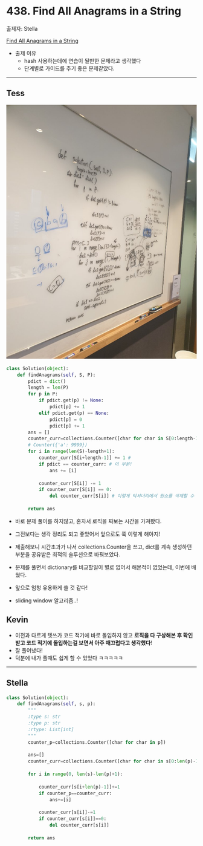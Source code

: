 # 438. Find All Anagrams in a String

출제자: Stella

[Find All Anagrams in a String](https://leetcode.com/problems/find-all-anagrams-in-a-string/)

- 출제 이유
  - hash 사용하는데에 연습이 될만한 문제라고 생각했다
  - 단계별로 가이드를 주기 좋은 문제같았다.

---

## Tess
![](./images/20200216_438_Tess.jpeg)

```python
class Solution(object):
    def findAnagrams(self, S, P):
        pdict = dict()
        length = len(P)
        for p in P:
            if pdict.get(p) != None:
                pdict[p] += 1
            elif pdict.get(p) == None:
                pdict[p] = 0
                pdict[p] += 1
        ans = []
        counter_curr=collections.Counter([char for char in S[0:length-1]])
        # Counter({'a': 9999})
        for i in range(len(S)-length+1):
            counter_curr[S[i+length-1]] += 1 # 
            if pdict == counter_curr: # 이 부분!
                ans += [i]
            
            counter_curr[S[i]] -= 1
            if counter_curr[S[i]] == 0:
                del counter_curr[S[i]] # 이렇게 딕셔너리에서 원소를 삭제할 수 있다.
        
        return ans
```

- 바로 문제 풀이를 하지않고, 혼자서 로직을 짜보는 시간을 가져봤다.
- 그전보다는 생각 정리도 되고 좋았어서 앞으로도 쭉 이렇게 해야지!

- 제출해보니 시간초과가 나서 collections.Counter을 쓰고, dict를 계속 생성하던 부분을 공유받은 최적의 솔루션으로 바꿔보았다.
- 문제를 풀면서 dictionary를 비교할일이 별로 없어서 해본적이 없었는데, 이번에 배웠다. 
- 앞으로 엄청 유용하게 쓸 것 같다!
- sliding window 알고리즘..!

## Kevin

- 이전과 다르게 텟쓰가 코드 적기에 바로 돌입하지 않고 **로직을 다 구상해본 후 확인 받고 코드 적기에 돌입하는걸 보면서 아주 매끄럽다고 생각했다**!
- 잘 풀어냈다!
- 덕분에 내가 풀때도 쉽게 할 수 있었다 ㅋㅋㅋㅋㅋ

---
## Stella
```python
class Solution(object):
    def findAnagrams(self, s, p):
        """
        :type s: str
        :type p: str
        :rtype: List[int]
        """
        counter_p=collections.Counter([char for char in p])

        ans=[]
        counter_curr=collections.Counter([char for char in s[0:len(p)-1]])

        for i in range(0, len(s)-len(p)+1):
            
            counter_curr[s[i+len(p)-1]]+=1
            if counter_p==counter_curr:
                ans+=[i]
                
            counter_curr[s[i]]-=1
            if counter_curr[s[i]]==0:
                del counter_curr[s[i]]
            
        return ans
```
